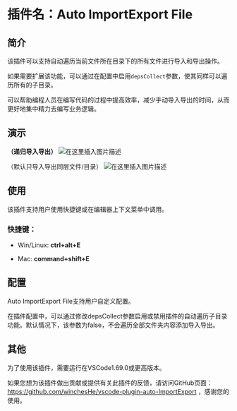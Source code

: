 # 插件名：Auto ImportExport File

## 简介
该插件可以支持自动遍历当前文件所在目录下的所有文件进行导入和导出操作。

如果需要扩展该功能，可以通过在配置中启用`depsCollect`参数，使其同样可以遍历所有的子目录。

可以帮助编程人员在编写代码的过程中提高效率，减少手动导入导出的时间，从而更好地集中精力去编写业务逻辑。

## 演示
**（递归导入导出）**
![在这里插入图片描述](https://img-blog.csdnimg.cn/a414d33bd2a94ac8bff6a6817980280c.gif)

（默认只导入导出同层文件/目录）
![在这里插入图片描述](https://img-blog.csdnimg.cn/a7cbd8f7993c43f4994541edfbdc808e.gif)

## 使用
该插件支持用户使用快捷键或在编辑器上下文菜单中调用。

### 快捷键：

- Win/Linux: **ctrl+alt+E**

- Mac: **command+shift+E**

## 配置
Auto ImportExport File支持用户自定义配置。

在插件配置中，可以通过修改depsCollect参数启用或禁用插件的自动遍历子目录功能。默认情况下，该参数为false，不会遍历全部文件夹内容添加导入导出。

## 其他
为了使用该插件，需要运行在VSCode1.69.0或更高版本。

如果您想为该插件做出贡献或提供有关此插件的反馈，请访问GitHub页面：https://github.com/winchesHe/vscode-plugin-auto-ImportExport ，感谢您的使用。
